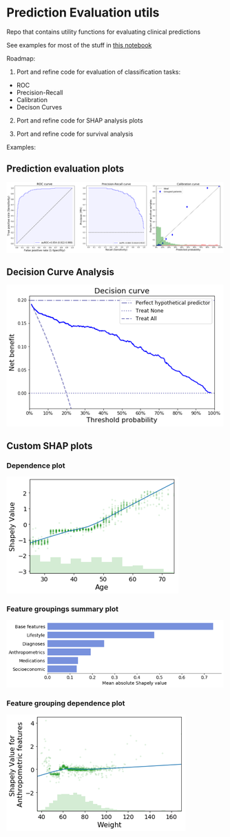 # Prediction Evaluation utils

Repo that contains utility functions for evaluating clinical predictions

See examples for most of the stuff in [this notebook](https://github.com/hrossman/prediction-evaluation-utils/blob/master/NHFES%20classification%20example.ipynb)

Roadmap:
1. Port and refine code for evaluation of classification tasks:
  * ROC
  * Precision-Recall
  * Calibration
  * Decison Curves
  
 2. Port and refine code for SHAP analysis plots
 
 3. Port and refine code for survival analysis
 

Examples:
## Prediction evaluation plots
![Alt text](/images/example_eval_plots.png?raw=true)

## Decision Curve Analysis
![Alt text](/images/example_DCA.png?raw=true)

## Custom SHAP plots
### Dependence plot
![Alt text](/images/example_dep_plot.png?raw=true)

### Feature groupings summary plot
![Alt text](/images/example_summary_plot.png?raw=true)

### Feature grouping dependence plot
![Alt text](/images/example_cat_dep_plot.png?raw=true)
